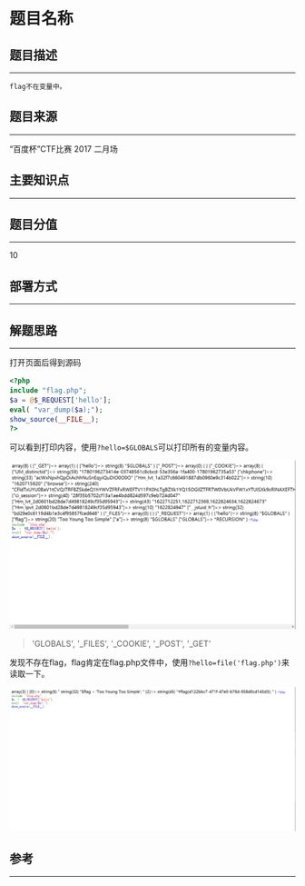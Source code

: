 # 题目名称

## 题目描述
---
```
flag不在变量中。
```

## 题目来源
---
“百度杯”CTF比赛 2017 二月场

## 主要知识点
---


## 题目分值
---
10

## 部署方式
---


## 解题思路
---
打开页面后得到源码

```php
<?php
include "flag.php";
$a = @$_REQUEST['hello'];
eval( "var_dump($a);");
show_source(__FILE__);
?>
```

可以看到打印内容，使用`?hello=$GLOBALS`可以打印所有的变量内容。

![](images/ctf-2021-06-05-00-52-12.png)

> 'GLOBALS', '_FILES', '_COOKIE', '_POST', '_GET'

发现不存在flag，flag肯定在flag.php文件中，使用`?hello=file('flag.php')`来读取一下。

![](images/ctf-2021-06-05-00-59-38.png)

## 参考
---
